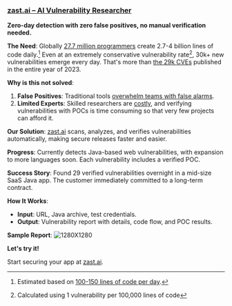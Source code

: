 ### [zast.ai – AI Vulnerability Researcher](http://zast.ai)

**Zero-day detection with zero false positives, no manual verification needed.**

**The Need**: Globally [27.7 million programmers](https://www.google.com/search?q=how+many+programmers+are+there+in+the+world) create 2.7-4 billion lines of code daily.[^1] Even at an extremely conservative vulnerability rate[^2], 30k+ new vulnerabilities emerge every day. That's more than [the 29k CVEs](https://cve.mitre.org/)  published in the entire year of 2023.

**Why is this not solved**:
1. **False Positives**: Traditional tools [overwhelm teams with false alarms](https://www.google.com/search?q=false+positive+rate+of+legacy+SAST+for+web+app).
2. **Limited Experts**: Skilled researchers are [costly](https://www.google.com/search?q=security+researcher+salary), and verifying vulnerabilities with POCs is time consuming so that very few projects can afford it.

**Our Solution**: [zast.ai](http://zast.ai) scans, analyzes, and verifies vulnerabilities automatically, making secure releases faster and easier.

**Progress**: Currently detects Java-based web vulnerabilities, with expansion to more languages soon. Each vulnerability includes a verified POC.

**Success Story**: Found 29 verified vulnerabilities overnight in a mid-size SaaS Java app. The customer immediately committed to a long-term contract.

**How It Works**:
- **Input**: URL, Java archive, test credentials.
- **Output**: Vulnerability report with details, code flow, and POC results.

**Sample Report**:
![1280X1280](https://github.com/user-attachments/assets/3646ae83-c9e9-41a6-9c18-1aa7b47eb4de)

**Let's try it!**

Start securing your app at [zast.ai](http://zast.ai).

[^1]: Estimated based on [100-150 lines of code per day](https://www.google.com/search?q=how+many+lines+of+code+can+a+developer+write+per+day).
[^2]: Calculated using 1 vulnerability per 100,000 lines of code
